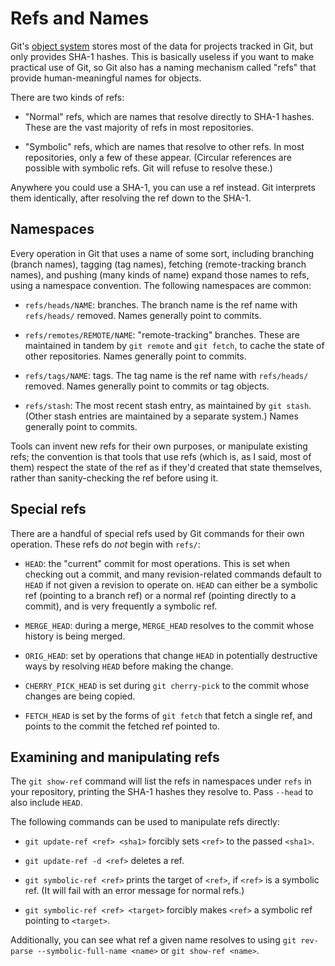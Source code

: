 # Refs and Names

Git's [object system](objects) stores most of the data for projects tracked in
Git, but only provides SHA-1 hashes. This is basically useless if you want to
make practical use of Git, so Git also has a naming mechanism called "refs"
that provide human-meaningful names for objects.

There are two kinds of refs:

* "Normal" refs, which are names that resolve directly to SHA-1 hashes. These
  are the vast majority of refs in most repositories.

* "Symbolic" refs, which are names that resolve to other refs. In most
  repositories, only a few of these appear. (Circular references are possible
  with symbolic refs. Git will refuse to resolve these.)

Anywhere you could use a SHA-1, you can use a ref instead. Git interprets them
identically, after resolving the ref down to the SHA-1.

## Namespaces

Every operation in Git that uses a name of some sort, including branching
(branch names), tagging (tag names), fetching (remote-tracking branch names),
and pushing (many kinds of name) expand those names to refs, using a namespace
convention. The following namespaces are common:

* `refs/heads/NAME`: branches. The branch name is the ref name with
  `refs/heads/` removed. Names generally point to commits.

* `refs/remotes/REMOTE/NAME`: "remote-tracking" branches. These are maintained
  in tandem by `git remote` and `git fetch`, to cache the state of other
  repositories. Names generally point to commits.

* `refs/tags/NAME`: tags. The tag name is the ref name with `refs/heads/`
  removed. Names generally point to commits or tag objects.

* `refs/stash`: The most recent stash entry, as maintained by `git stash`.
  (Other stash entries are maintained by a separate system.) Names generally
  point to commits.

Tools can invent new refs for their own purposes, or manipulate existing refs;
the convention is that tools that use refs (which is, as I said, most of them)
respect the state of the ref as if they'd created that state themselves,
rather than sanity-checking the ref before using it.

## Special refs

There are a handful of special refs used by Git commands for their own
operation. These refs do _not_ begin with `refs/`:

* `HEAD`: the "current" commit for most operations. This is set when checking
  out a commit, and many revision-related commands default to `HEAD` if not
  given a revision to operate on. `HEAD` can either be a symbolic ref
  (pointing to a branch ref) or a normal ref (pointing directly to a commit),
  and is very frequently a symbolic ref.

* `MERGE_HEAD`: during a merge, `MERGE_HEAD` resolves to the commit whose
  history is being merged.

* `ORIG_HEAD`: set by operations that change `HEAD` in potentially destructive
  ways by resolving `HEAD` before making the change.

* `CHERRY_PICK_HEAD` is set during `git cherry-pick` to the commit whose
  changes are being copied.

* `FETCH_HEAD` is set by the forms of `git fetch` that fetch a single ref, and
  points to the commit the fetched ref pointed to.

## Examining and manipulating refs

The `git show-ref` command will list the refs in namespaces under `refs` in
your repository, printing the SHA-1 hashes they resolve to. Pass `--head` to
also include `HEAD`.

The following commands can be used to manipulate refs directly:

* `git update-ref <ref> <sha1>` forcibly sets `<ref>` to the passed `<sha1>`.

* `git update-ref -d <ref>` deletes a ref.

* `git symbolic-ref <ref>` prints the target of `<ref>`, if `<ref>` is a
  symbolic ref. (It will fail with an error message for normal refs.)

* `git symbolic-ref <ref> <target>` forcibly makes `<ref>` a symbolic ref
  pointing to `<target>`.

Additionally, you can see what ref a given name resolves to using `git
rev-parse --symbolic-full-name <name>` or `git show-ref <name>`.